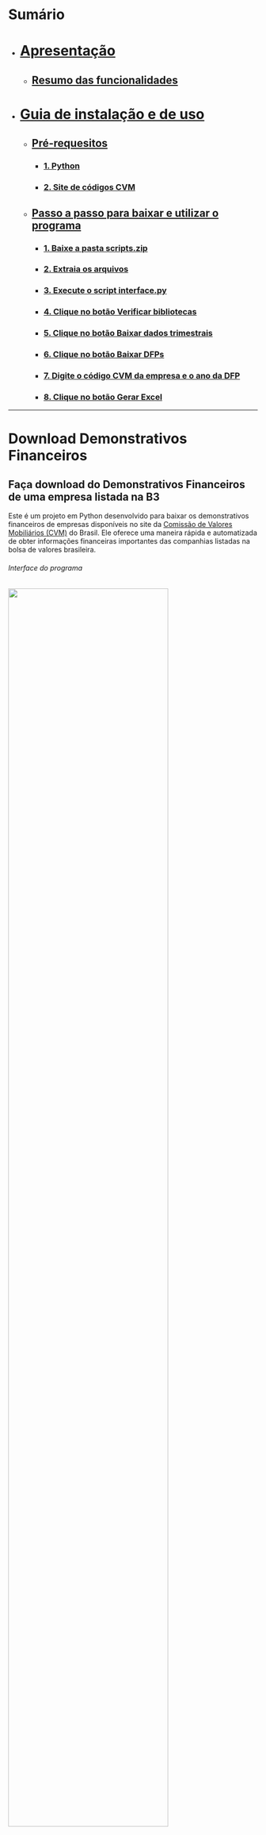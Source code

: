 # Sumário
- # [Apresentação](#download-demonstrativos-financeiros)
  - ## [Resumo das funcionalidades](#resumo_funcionalidades)
- # [Guia de instalação e de uso](#guia)
  - ## [Pré-requesitos](#pre_requisitos)
    - ### [1. Python](#instalar_python)
    - ### [2. Site de códigos CVM](#codigo_cvm)
  - ## [Passo a passo para baixar e utilizar o programa](#como-baixar-e-utilizar-o-programa)
    - ### [1. Baixe a pasta scripts.zip](#baixar_pasta_script)
    - ### [2. Extraia os arquivos](#extrair_pasta_script)
    - ### [3. Execute o script interface.py](#executar_interface)
    - ### [4. Clique no botão Verificar bibliotecas](#clicar_botao_verificar_bibliotecas)
    - ### [5. Clique no botão Baixar dados trimestrais](#clicar_botao_baixar_dados_trimestrais)
    - ### [6. Clique no botão Baixar DFPs](#clicar_botao_baixar_dfps)
    - ### [7. Digite o código CVM da empresa e o ano da DFP](#inputs)
    - ### [8. Clique no botão Gerar Excel](#clicar_botao_gerar_excel)
   
------------------------

# Download Demonstrativos Financeiros

## Faça download do Demonstrativos Financeiros de uma empresa listada na B3 

Este é um projeto em Python desenvolvido para baixar os demonstrativos financeiros de empresas disponíveis no site da [Comissão de Valores Mobiliários (CVM)](https://dados.cvm.gov.br/) do Brasil. Ele oferece uma maneira rápida e automatizada de obter informações financeiras importantes das companhias listadas na bolsa de valores brasileira.

###### Interface do programa
<img align="center" width='80%' src="https://i.postimg.cc/4xk3sNB8/user-interface.png">

<a name="resumo_funcionalidades"></a>
## Resumo das funcionalidades
- **Download Automatizado**: O programa baixa automaticamente os demonstrativos financeiros da empresa desejada;
- **Dados Abertos e Acessíveis**: Os dados são obtidos a partir do site oficial da CVM;
- **Flexibilidade de Seleção**: O usuário pode fornecer o código CVM da empresa e o ano desejado para baixar os dados específicos.

- No arquivo Excel gerado, são disponibilizados os dados de:

    - Balanço Patrimonial Ativo (BPA) Consolidado
    - Balanço Patrimonial Passivo (BPP) Consolidado
    - Demonstração de Fluxo de Caixa (DFC) Consolidado
    - Demonstração de Resultado (DRE) Consolidado

###### Exemplo de Excel gerado pelo programa
<img align="center" width='100%' src="https://i.postimg.cc/cCXmRbCj/planilha.png">

- Link para acessar a planilha: [https://docs.google.com](https://docs.google.com/spreadsheets/d/18aJ9YykdlPfqjOoxF577g4grvyuqFuht/edit?usp=sharing&ouid=103571908927816967898&rtpof=true&sd=true)
------------------------

<a name="guia"></a>
# Guia de instalação e de uso

<a name="pre_requisitos"></a>
## Pré-requisitos


<a name="instalar_python"></a>
### 1. Instale o Python em seu computador
> [!WARNING]
> É importante que o usuário tenha Python instalado em sua máquina.

- Acesse [python.org](https://www.python.org/downloads/) e baixe Python para seu sistema operacional
- Certifique-se de marcar a opção **add python.exe to PATH**
  
###### Instalador do Python
<img align="center" width='65%' src="https://i.postimg.cc/s2zcPcV8/python-installer.png">

<a name="codigo_cvm"></a>
### 2. Site de códigos CVM
> [!IMPORTANT]
> Acesse o site abaixo para encontrar os códigos CVM das empresas
- Os códigos CVM das empresas podem ser encontrados no site: [https://cvmweb.cvm.gov.br/](https://cvmweb.cvm.gov.br/SWB/Sistemas/SCW/CPublica/CiaAb/FormBuscaCiaAbOrdAlf.aspx?LetraInicial=A)
------------------------

## Como baixar e utilizar o programa

<a name="baixar_pasta_script"></a>
### 1. Baixe a pasta [filtro_cvm.zip](https://github.com/mathgone/Download-Demonstrativos-Financeiros-Padronizados/blob/main/filtro_cvm.zip)
------------------------

<a name="extrair_pasta_script"></a>
### 2. Extraia os arquivos

> [!IMPORTANT]
> Para garantir o funcionamento do programa, mantenha todos os arquivos extraídos em um único diretório.

###### Extração de arquivos zip
<img align="center" width='50%' src="https://i.postimg.cc/zG6jjFMv/extract-image.png">

------------------------

<a name="executar_interface"></a>
### 3. Execute o script [interface.py](https://github.com/mathgone/Download-Demonstrativos-Financeiros-Padronizados/blob/main/filtro_cvm/interface.py)

> [!TIP]
> Segurando a tecla ALT, você pode arrastar o arquivo interface.py para outro diretório para criar um atalho.

###### Interface do programa
<img align="center" width='80%' src="https://i.postimg.cc/4xk3sNB8/user-interface.png">

------------------------

<a name="clicar_botao_verificar_bibliotecas"></a>
### 4. Clique no botão <img align="center" width="33%" src="https://i.postimg.cc/YSy0cNVF/verificar-bibliotecas.png"> 

- Este botão irá executar o script [setup.py](https://github.com/mathgone/Download-Demonstrativos-Financeiros-Padronizados/blob/main/filtro_cvm/setup.py)
- Será feito o download de todos os módulos necessários para o funcionamento do programa
------------------------

<a name="clicar_botao_baixar_dados_trimestrais"></a>
### 5. Clique no botão <img align="center" width='33%' src="https://i.postimg.cc/7PJGkcqZ/baixar-dados-trimestrais.png">

- Este botão irá executar o script [donwload_dados_itr.py](https://github.com/mathgone/Download-Demonstrativos-Financeiros-Padronizados/blob/main/filtro_cvm/download_dados_itr.py)
- Será realizado o download das [ITRs (2011 - 2023)](https://dados.cvm.gov.br/dados/CIA_ABERTA/DOC/ITR/DADOS/) de Companias Abertas
- Os dados serão salvos na pasta **dados_cvm_itr**
------------------------

<a name="clicar_botao_baixar_dfps"></a>
### 6. Clique no botão <img align='center' width='33%' src="https://i.postimg.cc/7Z9b9rnm/baixar-dfps.png">

- Este botão irá executar o script [donwload_dados_dfp.py](https://github.com/mathgone/Download-Demonstrativos-Financeiros-Padronizados/blob/main/filtro_cvm/download_dados_dfp.py)
- Será realizado o download das [DFPs (2010 - 2023)](https://dados.cvm.gov.br/dados/CIA_ABERTA/DOC/DFP/DADOS/) de Companias Abertas
- Os dados serão salvos na pasta **dados_cvm_dfp**
------------------------

<a name="inputs"></a>
### 7. Digite o código CVM da empresa e o ano da DFP

- Os códigos CVM das empresas podem ser encontrados [aqui](https://cvmweb.cvm.gov.br/SWB/Sistemas/SCW/CPublica/CiaAb/FormBuscaCiaAbOrdAlf.aspx?LetraInicial=A)

###### Empresa: ALPARGATAS S.A. | Ano: 2023
<img align="center" width='80%' src="https://i.postimg.cc/j2WhCnFn/user-interface-inputs.png">

------------------------

<a name="clicar_botao_gerar_excel"></a>
### 8. Clique no botão <img align='center' width='20%' src='https://i.postimg.cc/W44zfY9j/generate-excel.png'>
- Este botão irá executar o script [filtro.py](https://github.com/mathgone/Download-Demonstrativos-Financeiros-Padronizados/blob/main/filtro_cvm/filtro.py)
- Um [arquivo Excel](https://github.com/mathgone/Download-Demonstrativos-Financeiros-Padronizados/blob/main/ALPARGATAS%20S.A._2023.xlsx) será gerado com as especificações dadas
